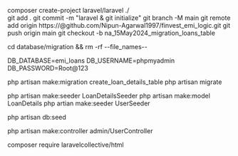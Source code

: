 <!-- Please readme First  -->
<!-- current version PHP 7.4.33 / My Sql for debian-linux-gnu (x86_64) using readline 5.2 / Apache/2.4.41 (Ubuntu) / Server version: 10.3.39-MariaDB-0ubuntu0.20.04.2 Ubuntu 20.04 / Time -->


<!-- Steps to create project -->
<!-- Step 1 (use this command to create the project in finvest_emi folder) -->
composer create-project laravel/laravel ./  
        <!-- Initialize git & branching     -->
        git add .
        git commit -m "laravel & git initialize"
        git branch -M main
        git remote add origin https://<!-- --TokenID-- -->@github.com/Nipun-Agarwal1997/finvest_emi_logic.git
        <!-- --TokenID-- (This is basically an token create in setting / developer setting / classic. Used to pull/push code without repidely enter passwod) -->
        git push origin main
        git checkout -b na_15May2024_migration_loans_table <!-- Used to create the new branch for well maintenance in future  -->

<!-- Step 2 (delete not require table from migration ) -->
cd database/migration && rm -rf --file_names--

<!-- Step 3 Configure database crediantial in Dot env In below veriables -->
DB_DATABASE=emi_loans
DB_USERNAME=phpmyadmin
DB_PASSWORD=Root@123

<!-- Step 4 Create migartion table Useing command -->
php artisan make:migration create_loan_details_table
        <!-- Enter the field inside up function schema -->
php artisan migrate 

<!-- Step 5 Create Seeding for loans Details & User Tables -->
php artisan make:seeder LoanDetailsSeeder <!-- create json file in database json folder for low weight Use that in seeding file for basic initialize-->
php artisan make:model LoanDetails <!-- create the model for tables linking Use that in Seeding file -->
php artian make:seeder UserSeeder

php artisan db:seed <!-- used to insert the data in db seeds -->

<!-- Step 6 Creation controller condition view -->
php artisan make:controller admin/UserController <!-- create controller command -->
    <!-- Now,create routes We will create the group routes in web.php -->
    <!-- For routes automatically pick the controller allow app/provider/RouteserviceProvider.php namespace -->
    <!-- Now, is any contant we need to add in projects we will create the global constant file in app and define it. Then include that in web.php -->
    <!-- create admin folder in web view -->

<!-- Step 7 fast Front-end developement via useing collective/html of laravel -->
composer require laravelcollective/html <!-- This will allow the useing of Form tags like Form::open() -->

<!-- write the HTMl file in View -->
<!-- on submit validate useing laravel validation module -->
<!-- And Now Last but not least Auth Attempt -->

<!-- Step 8 Design Pickup admin And adding functionality -->

<!-- Now We can pick the any design from the any website i use w3layout.com for admin design pick -->
<!-- Now implement Comman required this  
    -- plugins bundle
    -- sweet alert
-->
<!-- Now create the comman function for error, success, flash_notice For attractive massage display -->